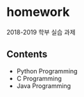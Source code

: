 # homework

2018-2019 학부 실습 과제

## Contents

+ Python Programming
+ C Programming
+ Java Programming
